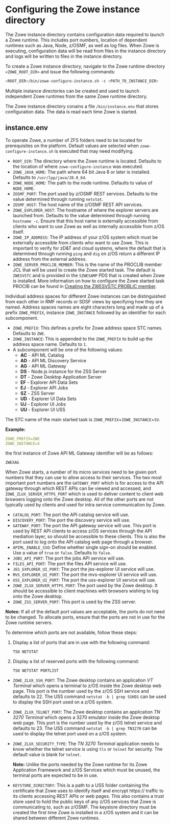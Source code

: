 # Configuring the Zowe instance directory

The Zowe instance directory contains configuration data required to launch a Zowe runtime.  This includes port numbers, location of dependent runtimes such as Java, Node, z/OSMF, as well as log files. When Zowe is executing, configuration data will be read from files in the instance directory and logs will be written to files in the instance directory.  

To create a Zowe instance directory, navigate to the Zowe runtime directory `<ZOWE_ROOT_DIR>` and issue the following commands:

```sh
<ROOT_DIR>/bin/zowe-configure-instance.sh -c <PATH_TO_INSTANCE_DIR>
```

Multiple instance directories can be created and used to launch independent Zowe runtimes from the same Zowe runtime directory.  

The Zowe instance directory conains a file `/bin/instance.env` that stores configuration data.  The data is read each time Zowe is started.  

## instance.env

To operate Zowe, a number of ZFS folders need to be located for prerequisites on the platform. Default values are selected when `zowe-configure-instance.sh` is executed that may need modifying.  

- `ROOT_DIR`: The directory where the Zowe runtime is located.  Defaults to the location of where `zowe-configure-instance` was executed.
- `ZOWE_JAVA_HOME`: The path where 64 bit Java 8 or later is installed.  Defaults to `/usr/lpp/java/J8.0_64`.
- `ZOWE_NODE_HOME`:  The path to the node runtime.  Defaults to value of `NODE_HOME`.
- `ZOSMF_PORT`: The port used by z/OSMF REST services.  Defaults to the value determined through running `netstat`.
- `ZOSMF_HOST`: The host name of the z/OSMF REST API services.
- `ZOWE_EXPLORER_HOST`: The hostname of where the explorer servers are launched from.  Defaults to the value determined through running `hostname -c`. Ensure that this host name is externally accessible from clients who want to use Zowe as well as internally accessible from z/OS itself.  
- `ZOWE_IP_ADDRESS`:  The IP address of your z/OS system which must be externally accessible from clients who want to use Zowe.  This is important to verify for zD&T and cloud systems, where the default that is determined through running `ping` and `dig` on z/OS return a different IP address from the external address.  
- `ZOWE_SERVER_PROCLIB_MEMBER`:  This is the name of the PROCLIB member JCL that will be used to create the Zowe started task.  The default is `ZWESVSTC` and is provided in the `SZWESAMP` PDS that is created when Zowe is installed.  More information on how to configure the Zowe started task PROCIB can be found in [Creating the ZWESVSTC PROBLIC member](###-creating-the-zwesvstc-proclib-member-to-launch-the-zowe-runtime).

Individual address spaces for different Zowe instances can be distinguished from each other in RMF records or SDSF views by specifying how they are named.  Address spaces names are eight characters long and made up of a prefix `ZOWE_PREFIX`, instance `ZOWE_INSTANCE` followed by an identifier for each subcomponent.  

- `ZOWE_PREFIX`: This defines a prefix for Zowe address space STC names.  Defaults to `ZWE`.   
- `ZOWE_INSTANCE`: This is appended to the `ZOWE_PREFIX` to build up the address space name.  Defaults to `1`.
- A subcomponent will be one of the following values:
   - **AC** - API ML Catalog
   - **AD** - API ML Discovery Service
   - **AG** - API ML Gateway
   - **DS** - Node.js instance for the ZSS Server
   - **DT** - Zowe Desktop Application Server
   - **EF** - Explorer API Data Sets
   - **EJ** - Explorer API Jobs
   - **SZ** - ZSS Server
   - **UD** - Explorer UI Data Sets
   - **UJ** - Explorer UI Jobs
   - **UU** - Explorer UI USS
   
The STC name of the main started task is `ZOWE_PREFIX`+`ZOWE_INSTANCE`+`SV`.

**Example:**

  ```yaml
  ZOWE_PREFIX=ZWE
  ZOWE_INSTANCE=X
  ```
  the first instance of Zowe API ML Gateway identifier will be as follows:

  ```
  ZWEXAG
  ```
When Zowe starts, a number of its micro services need to be given port numbers that they can use to allow access to their services.  The two most important port numbers are the `GATEWAY_PORT` which is for access to the API gateway through which REST APIs can be viewed and accessed, and `ZOWE_ZLUX_SERVER_HTTPS_PORT` which is used to deliver content to client web browsers logging onto the Zowe desktop.  All of the other ports are not typically used by clients and used for intra service communication by Zowe.  

- `CATALOG_PORT`: The port the API catalog service will use.
- `DISCOVERY_PORT`: The port the discovery service will use.
- `GATEWAY_PORT`: The port the API gateway service will use.  This port is used by REST API clients to access z/OS services through the API mediation layer, so should be accessible to these clients.  This is also the port used to log onto the API catalog web page through a browser.
- `APIML_ENABLE_SSO`: Define whether single sign-on should be enabled. Use a value of `true` or `false`. Defaults to `false`.
- `JOBS_API_PORT`: The port the jobs API service will use.
- `FILES_API_PORT`: The port the files API service will use.
- `JES_EXPLORER_UI_PORT`: The port the jes-explorer UI service will use.
- `MVS_EXPLORER_UI_PORT`: The port the mvs-explorer UI service will use.
- `USS_EXPLORER_UI_PORT`: The port the uss-explorer UI service will use.
- `ZOWE_ZLUX_SERVER_HTTPS_PORT`: The port used by the Zowe desktop.  It should be accessible to client machines with browsers wishing to log onto the Zowe desktop.  
- `ZOWE_ZSS_SERVER_PORT`: This port is used by the ZSS server.  

**Notes:** If all of the default port values are acceptable, the ports do not need to be changed. To allocate ports, ensure that the ports are not in use for the Zowe runtime servers.

To determine which ports are not available, follow these steps:

1. Display a list of ports that are in use with the following command:

   ```
   TSO NETSTAT
   ```

2. Display a list of reserved ports with the following command:

   ```
   TSO NETSTAT PORTLIST
   ```

- `ZOWE_ZLUX_SSH_PORT`: The Zowe desktop contains an application *VT Terminal* which opens a terminal to z/OS inside the Zowe desktop web page.  This port is the number used by the z/OS SSH service and defaults to 22.  The USS command `netstat -b | grep SSHD1` can be used to display the SSH port used on a z/OS system.  
- `ZOWE_ZLUX_TELNET_PORT`: The Zowe desktop contains an application *TN 3270 Terminal* which opens a 3270 emulator inside the Zowe desktop web page.  This port is the number used by the z/OS telnet service and defaults to 23. The USS command `netstat -b | grep TN3270` can be used to display the telnet port used on a z/OS system.
- `ZOWE_ZLUX_SECURITY_TYPE`: The *TN 3270 Terminal* application needs to know whether the telnet service is using `tls` or `telnet` for security.  The default value is blank for `telnet`.

  **Note:** Unlike the ports needed by the Zowe runtime for its Zowe Application Framework and z/OS Services which must be unused, the terminal ports are expected to be in use.  

- `KEYSTORE_DIRECTORY`: This is a path to a USS folder containing the certificate that Zowe uses to identify itself and encrypt https:// traffic to its clients accessing REST APIs or web pages.  This also contains a trust store used to hold the public keys of any z/OS services that Zowe is communicating to, such as z/OSMF.  The keystore directory must be created the first time Zowe is installed in a z/OS system and it can be shared between different Zowe runtimes.  